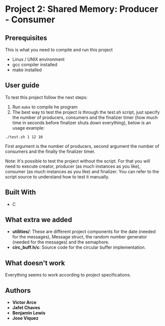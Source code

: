 # Project 2: Shared Memory: Producer - Consumer

## Prerequisites

This is what you need to compile and run this project

- Linux / UNIX environment
- gcc compiler installed
- make installed

## User guide

To test this project follow the next steps:

1. Run `make` to compile he program
2. The best way to test the project is through the test.sh script, just
specify the number of producers, consumers and the finalizer timer (how
much time in seconds before finalizer shuts down everything), below is an
usage example:

`./test.sh 1 12 10`

First argument is the number of producers, second argument the number of
consumers and the finally the finalizer timer.

Note: It's possible to test the project without the script. For that you
will need to execute creator, producer (as much instances as you like), 
consumer (as much instances as you like) and finalizer. You can refer to
the script source to understand how to test it manually. 

## Built With

* C

## What extra we added

* **utilities/**: These are different project components for the date 
(needed for the messages), Message struct, the random number generator
(needed for the messages) and the semaphore.
* **circ_buff.h/c**: Source code for the circular buffer implementation.

## What doesn't work
Everything seems to work according to project specifications.

## Authors
* **Victor Arce**
* **Jafet Chaves**
* **Benjamin Lewis**
* **Jose Viquez**
